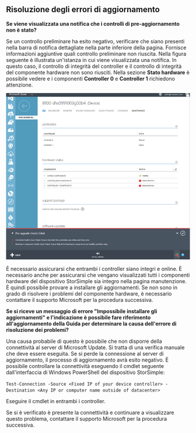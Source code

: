 <!--author=alkohli last changed: 03/17/16-->

## Risoluzione degli errori di aggiornamento
**Se viene visualizzata una notifica che i controlli di pre-aggiornamento non è stato?**

Se un controllo preliminare ha esito negativo, verificare che siano presenti nella barra di notifica dettagliate nella parte inferiore della pagina. Fornisce informazioni aggiuntive quali controllo preliminare non riuscita. Nella figura seguente è illustrata un'istanza in cui viene visualizzata una notifica. In questo caso, il controllo di integrità del controller e il controllo di integrità del componente hardware non sono riusciti. Nella sezione **Stato hardware** è possibile vedere e i componenti **Controller 0** e **Controller 1** richiedono attenzione.

  ![Errore di pre-controllo](./media/storsimple-install-troubleshooting/HCS_PreUpdateCheckFailed-include.png)

È necessario assicurarsi che entrambi i controller siano integri e online. È necessario anche per assicurarsi che vengano visualizzati tutti i componenti hardware del dispositivo StorSimple sia integro nella pagina manutenzione. È quindi possibile provare a installare gli aggiornamenti. Se non sono in grado di risolvere i problemi del componente hardware, è necessario contattare il supporto Microsoft per la procedura successiva.

**Se si riceve un messaggio di errore "Impossibile installare gli aggiornamenti" e l'indicazione è possibile fare riferimento all'aggiornamento della Guida per determinare la causa dell'errore di risoluzione dei problemi?**

Una causa probabile di questo è possibile che non disporre della connettività al server di Microsoft Update. Si tratta di una verifica manuale che deve essere eseguita. Se si perde la connessione al server di aggiornamento, il processo di aggiornamento avrà esito negativo. È possibile controllare la connettività eseguendo il cmdlet seguente dall'interfaccia di Windows PowerShell del dispositivo StorSimple:

 `Test-Connection -Source <Fixed IP of your device controller> -Destination <Any IP or computer name outside of datacenter>`

Eseguire il cmdlet in entrambi i controller.

Se si è verificato è presente la connettività e continuare a visualizzare questo problema, contattare il supporto Microsoft per la procedura successiva.

<!---HONumber=AcomDC_0323_2016-->
